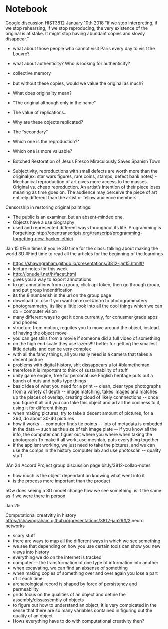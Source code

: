 # Notebook

 Google discussion
 HIST3812
January 10th 2018
“If we stop interpreting, if we stop rehearsing, if we stop reproducing, the very existence of the original is at stake. It might stop having abundant copies and slowly disappear.” 
- what about those people who cannot visit Paris every day to visit the Louvre?
- what about authenticity? Who is looking for authenticity?
- collective memory
- but without these copies, would we value the original as much?
- What does originality mean?
- “The original although only in the name”
- The value of replications..
- Why are these objects replicated? 
- The “secondary”

 
- Which one is the reproduction?^
- Which one is more valuable?
- Botched Restoration of Jesus Fresco Miraculously Saves Spanish Town
- Subjectivity, reproductions with small defects are worth more than the original(ex: star wars figures, rare coins, stamps, defect bank notes)
-Mechanical reproduction of art gives more access to the masses. Original vs. cheap reproduction. An artist’s intention of their piece loses meaning as time goes on. The audience may perceive the piece of art entirely different than the artist or fellow audience members.

Censorship in restoring original paintings. 
- The public is an examiner, but an absent-minded one.
- Objects have a use biography 
- used and represented different ways throughout its life. 
Programming is Forgetting: 
http://opentranscripts.org/transcript/programming-forgetting-new-hacker-ethic/

Jan 15
#Fun times if you're 3D
time for the class: talking about making the world 3D
#Find time to read all the articles for the beginning of the learnings
- https://shawngraham.github.io/presentations/3812-jan15.html#/
- lecture notes for this week
- http://jonudell.net/h/facet.html
- gives you a way to export annotations
- to get annotations from a group, click api token, then go through group, and put group indentification
- its the 8 numberish in the url on the group page
- download to .csv if you want on excel
#intro to photogrammatery
- photogrammetry, its like a little look into all the cool things which we can do = computer vision
- many different ways to get it done currently, for conusmer grade apps and phones
- structure from motion, requites you to move around the object, instead of having the object move
- you can get stills from a movie if someone did a full video of something
- on the high end scale they use lazers!!!! better for getting the smallest little details, and can be very complex
- with all the fancy things, all you really need is a camera that takes a decent picture
- problems with digital history, shit dissappears a lot #blametheman
- therefore it is important to think of sustainability of stuff
- unity game engine, free for personal use
English heritage puts out a bunch of nuts and bolts type things
- basic idea of what you need for a print
-- clean, clear type photographs from a variety of depth
-- image matching, takes images and matches up the places of overlap, creating cloud of likely connnections
-- once you figure it all out you can take this object and ad all the coolness to it, using it for different things
- when making pictures, try to take a decent amount of pictures, for a 360, do about 30-40 pictures
- how it works
-- computer finds tie points
-- lots of metadata is embeded in the data
-- such as the size of teh image plate
-- if you know all the info, the computer can figuer out where you where when taking the photograph
To make it all work, use meshlab, puts everything together
- if the app isnt working, we just need to take the pictures, and we can use the comps in the history computer lab and use photoscan
-- quality stuff

JAn 24
Accord Project    group discussion page bit.ly/3812-collab-notes
 - how much is the object dependant on knowing what went into it
 - is the process more important than the product
    
  hOw does seeing a 3D model change how we see something. is it the same as if we were there in person
  
Jan 29

Computational creatvitiy in history https://shawngraham.github.io/presentations/3812-jan29#/2
neuro networks
- scary stuff
- there are ways to map all the different ways in which we see something
- we see that depending on how you use certain tools can show you new views into history
- everything we do on the internet is tracked
- computer
-- the transformation of one type of information into another
- when excavating, we can find an absense of something
- when making copies of something over and over again you lose a part of it each time
- archaeological record is shaped by force of persistency and permeability
- grids focus on the qualities of an object and define the assembly/dissassembly of objects
- to figure out how to understand an object, it is very compicated in the sense that there are so many variables contained in figuring out the quality of an object
- Hows everything have to do with computational creativity then?


  
